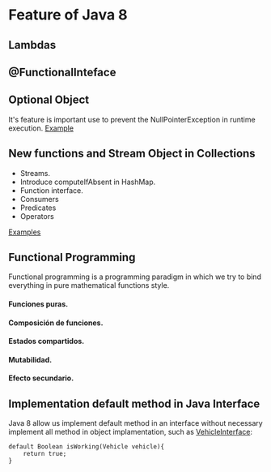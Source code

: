 # Feature of Java 8

## Lambdas

## @FunctionalInteface

## Optional Object
It's feature is important use to prevent the NullPointerException in runtime execution. 
[Example](src/main/java/com/java8/app/optional/JavaOptional.java)

## New functions and Stream Object in Collections

- Streams. 
- Introduce computeIfAbsent in HashMap.  
- Function interface. 
- Consumers
- Predicates
- Operators

[Examples](src/main/java/com/java8/app/optional/JavaOptional.java)

## Functional Programming
Functional programming is a programming paradigm in which we try to bind everything in pure mathematical functions style.

#### Funciones puras.

#### Composición de funciones.

#### Estados compartidos.

#### Mutabilidad.

#### Efecto secundario.    
    
## Implementation default method in Java Interface
Java 8 allow us implement default method in an interface without necessary implement all method in object implamentation,
such as [VehicleInterface](src/main/java/com/java8/app/interfaces/VehicleInterface.java):
```
default Boolean isWorking(Vehicle vehicle){
    return true;
}
```
    


